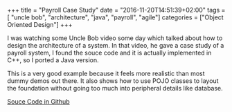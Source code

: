 +++
title = "Payroll Case Study"
date = "2016-11-20T14:51:39+02:00"
tags = [ "uncle bob", "architecture", "java", "payroll", "agile"]
categories = ["Object Oriented Design"]
+++

I was watching some Uncle Bob video some day which talked about how to design the architecture of a system. In that video, he gave a case study of a payroll system, I found the souce code and it is actually implemented in C++, so I ported a Java version.

This is a very good example because it feels more realistic than most dummy demos out there. It also shows how to use POJO classes to layout the foundation without going too much into peripheral details like database.

[Souce Code in Github](https://github.com/lvguowei/Payroll)

